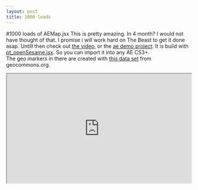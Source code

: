 ```yaml
---
layout: post
title: 1000 loads 
---
```

#1000 loads of AEMap.jsx
This is pretty amazing. In 4 month? I would not have thought of that. I promise i will work hard on The Beast to get it done asap. Untill then check out [the video](http://www.youtube.com/watch?v=Hg764rwXIX8), or the [ae demo project](/asset/the_beast_placemarks_demo.tsv.txt). It is build with [pt_openSesame.jsx](http://aescripts.com/pt_opensesame/). So you can import it into any AE CS3+.  
The geo markers in there are created with [this data set](http://geocommons.com/maps/183647) from geocommons.org.  
<iframe src="http://geocommons.com/maps/183647/embed" width="100%" height="300"></iframe>